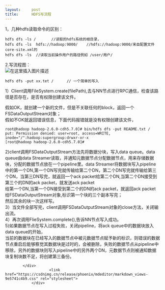 ```yaml
---
layout:     post
title:      HDFS写流程
---
```

<div id="article_content" class="article_content clearfix csdn-tracking-statistics" data-pid="blog" data-mod="popu_307" data-dsm="post">
								            <div id="content_views" class="markdown_views prism-atom-one-dark">
							<!-- flowchart 箭头图标 勿删 -->
							<svg xmlns="http://www.w3.org/2000/svg" style="display: none;"><path stroke-linecap="round" d="M5,0 0,2.5 5,5z" id="raphael-marker-block" style="-webkit-tap-highlight-color: rgba(0, 0, 0, 0);"></path></svg>
							<p>1，几种hdfs读取命令的区别：</p>
<pre><code>hdfs dfs -ls /       //读取的hdfs系统的根目录，
hdfs dfs -ls  hdfs://hadoop:9000/    //hdfs://hadoop:9000/来自配置文件core-site.xml的
hdfs dfs -ls  //读取当前操作用户的路径例如 /user/用户/
</code></pre>
<p>2.写流程图：<br>
<img src="https://img-blog.csdnimg.cn/20181026201546718.png?x-oss-process=image/watermark,type_ZmFuZ3poZW5naGVpdGk,shadow_10,text_aHR0cHM6Ly9ibG9nLmNzZG4ubmV0L3dlaXhpbl80MTY2ODU0OQ==,size_27,color_FFFFFF,t_70" alt="在这里插入图片描述"></p>
<pre><code>hdfs dfs -put xx.tet /      // 一个简单的写入
</code></pre>
<p>1）Client调用FileSystem.create(filePath),去与NN节点进行RPC通信，检查该路径是否存在，是否有权限创建该文件。</p>
<p>假如OK，就创建一个新的文件，但是不关联任何的block，返回一个FSDataOutputStream对象；<br>
假如不OK就返回错误信息，下面代码报错就是没有权限创建该文件，</p>
<pre><code>root@hadoop hadoop-2.6.0-cdh5.7.0]# bin/hdfs dfs -put README.txt /
put: Permission denied: user=root, access=WRITE, inode="/":hadoop:supergroup:drwxr-xr-x
[root@hadoop hadoop-2.6.0-cdh5.7.0]# 
</code></pre>
<p>2)client调用FSDataOutputStream方法先将数据分块，写入data queue。data queue由data Streamer读取，并通知元数据节点分配数据节点，用来存储数据块，分配的数据节点放在一个pipeline里。data Streamer将数据块写入pipeline中的第一个DN,第一个DN写完就传输给第二个DN，第二个DN写完就传输给第三个DN，当第三DN写完，就返回一个ack packet给第二个DN,当第二个DN接受到第三个的DN的ack packet，就发送ack packet<br>
给第一个DN,当第一个DN接受到第二个的DN的ack packet，就返回ack packet<br>
给FSDataOutputStream对象,标识第一个块的三个副本写完；<br>
然后其余的块一次这样写。<br>
3）当文件全部写完，client调用FSDataOutputStream对象的close方法，关闭输出流。<br>
4）再次调用FlieSystem.complete(),告诉NN节点写入成功。<br>
5)如果数据节点在写入过程失败，关闭pipeline，将ack queue中的数据块放入data queue的开始，<br>
当前的数据块在已经写入的数据节点中被元数据节点赋予新的标识，则错误的数据节点重启后能够察觉其数据块是过时的，会被删除，失败的数据节点从pipeline中移除，另外的数据块则写入pipeline中的另外两个DN，元数据节点则被通知数据块复制块数不足，将创建第三备份。</p>

            </div>
						<link href="https://csdnimg.cn/release/phoenix/mdeditor/markdown_views-9e5741c4b9.css" rel="stylesheet">
                </div>